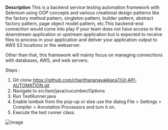 **Description**
This is a backend service testing automation framework with Selenium using OOP concepts and various creational design patterns like the factory method pattern, singleton pattern, builder pattern, abstract factory pattern, page object model pattern, etc.This backend-end connection would come into play if your team does not have access to the downstream application or upstream application but is expected to receive files to process in your application and deliver your application output to AWS S3 locations or the webserver.

Other than that, this framework will mainly focus on managing connections with databases, AWS, and web servers.

Steps :

1) Git clone https://github.com/charithananayakkara7/UI-API-AUTOMATION.git
2) Navigate to src/test/java/cucumber/Options
3) Run TestRunner.java
4) Enable lombok from the pop-up or else use the dialog File > Settings > Compiler > Annotation Processors and turn it on.
5) Execute the test runner class.

![image](https://user-images.githubusercontent.com/49636974/160889891-4c88845f-e702-42df-921a-b3d8f0e4894c.png)
